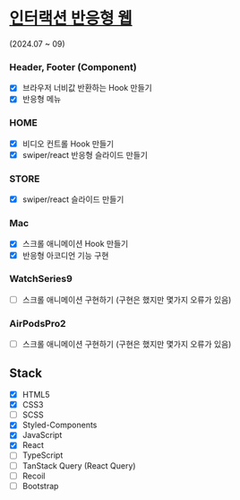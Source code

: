 # [인터랙션 반응형 웹](https://clonecoding-by-react.vercel.app/)
(2024.07 ~ 09)

### Header, Footer (Component)
- [x] 브라우저 너비값 반환하는 Hook 만들기
- [x] 반응형 메뉴

### HOME
- [x] 비디오 컨트롤 Hook 만들기
- [x] swiper/react 반응형 슬라이드 만들기

### STORE
- [x] swiper/react 슬라이드 만들기

### Mac
- [x] 스크롤 애니메이션 Hook 만들기
- [x] 반응형 아코디언 기능 구현

### WatchSeries9
- [ ] 스크롤 애니메이션 구현하기 (구현은 했지만 몇가지 오류가 있음)

### AirPodsPro2
- [ ] 스크롤 애니메이션 구현하기 (구현은 했지만 몇가지 오류가 있음)

## Stack
- [x] HTML5
- [x] CSS3
- [ ] SCSS
- [x] Styled-Components
- [x] JavaScript
- [x] React
- [ ] TypeScript
- [ ] TanStack Query (React Query)
- [ ] Recoil
- [ ] Bootstrap
